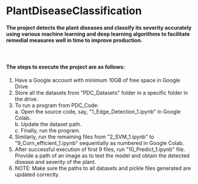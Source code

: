 # PlantDiseaseClassification

#### The project detects the plant diseases and classify its severity accurately using various machine learning and deep learning algorithms to facilitate remedial measures well in time to improve production.  
<br />

#### The steps to execute the project are as follows:  
1. Have a Google account with minimum 10GB of free space in Google Drive.  
2. Store all the datasets from "PDC_Datasets" folder in a specific folder in the drive.  
3. To run a program from PDC_Code:  
	a. Open the source code, say, "1_Edge_Detection_1.ipynb" in Google Colab.  
	b. Update the dataset path.  
	c. Finally, run the program.  
4. Similarly, run the remaining files from "2_SVM_1.ipynb" to "9_Corn_efficient_1.ipynb" sequentially as numbered in Google Colab.  
5. After successful execution of first 9 files, run "10_Predict_1.ipynb" file. Provide a path of an image as to test the model and obtain the detected disease and severity of the plant.  
6. NOTE: Make sure the paths to all datasets and pickle files generated are updated correctly.